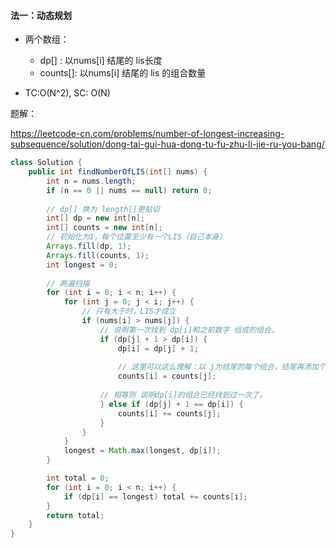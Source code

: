 #### 法一：动态规划

- 两个数组：
  - dp[] : 以nums[i] 结尾的 lis长度
  - counts[]: 以nums[i] 结尾的 lis 的组合数量

- TC:O(N^2),  SC: O(N)

题解：

https://leetcode-cn.com/problems/number-of-longest-increasing-subsequence/solution/dong-tai-gui-hua-dong-tu-fu-zhu-li-jie-ru-you-bang/



```java
class Solution {
    public int findNumberOfLIS(int[] nums) {
        int n = nums.length;
        if (n == 0 || nums == null) return 0;
		
        // dp[] 换为 length[]更贴切
        int[] dp = new int[n];
        int[] counts = new int[n];
        // 初始化为1，每个位置至少有一个LIS（自己本身）
        Arrays.fill(dp, 1);
        Arrays.fill(counts, 1);
        int longest = 0;
		
        // 两遍扫描
        for (int i = 0; i < n; i++) {
            for (int j = 0; j < i; j++) {
                // 只有大于时，LIS才成立
                if (nums[i] > nums[j]) {
                    // 说明第一次找到 dp[i]和之前数字 组成的组合，
                    if (dp[j] + 1 > dp[i]) {
                        dp[i] = dp[j] + 1;
                        
                        // 这里可以这么理解：以 j为结尾的每个组合，结尾再添加个nums[i]
                        counts[i] = counts[j];
                        
                    // 相等则 说明dp[i]的组合已经找到过一次了，    
                    } else if (dp[j] + 1 == dp[i]) {
                        counts[i] += counts[j];
                    }
                }
            }
            longest = Math.max(longest, dp[i]);
        }

        int total = 0;
        for (int i = 0; i < n; i++) {
            if (dp[i] == longest) total += counts[i];
        }
        return total;
    }
}
```


